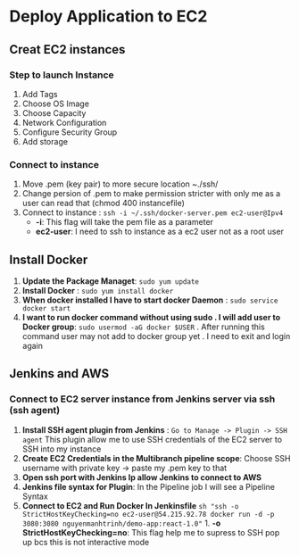 # Deploy Application to EC2 
## Creat EC2 instances
### Step to launch Instance
  1. Add Tags
  2. Choose OS Image 
  3. Choose Capacity
  4. Network Configuration
  5. Configure Security Group 
  6. Add storage 
### Connect to instance
  1. Move .pem (key pair) to more secure location ~./ssh/
  2. Change persion of .pem to make permission stricter with only me as a user can read that (chmod 400 instancefile)
  3. Connect to instance : `ssh -i ~/.ssh/docker-server.pem ec2-user@Ipv4`
     - **-i**: This flag will take the pem file as a parameter
     - **ec2-user**: I need to ssh to instance as a ec2 user not as a root user 
    
## Install Docker
  1. **Update the Package Managet**: `sudo yum update`
  2. **Install Docker** : `sudo yum install docker`
  3. **When docker installed I have to start docker Daemon** : `sudo service docker start`
  4. **I want to run docker command without using sudo . I will add user to Docker group**: `sudo usermod -aG docker $USER` . After running this command user may not add to docker group yet . I need to exit and login again 

## Jenkins and AWS
### Connect to EC2 server instance from Jenkins server via ssh (ssh agent)
  1. **Install SSH agent plugin from Jenkins** : `Go to Manage -> Plugin -> SSH agent` This plugin allow me to use SSH credentials of the EC2 server to SSH into my instance 
  2. **Create EC2 Credentials in the Multibranch pipeline scope**: Choose SSH username with private key -> paste my .pem key to that
  3. **Open ssh port with Jenkins Ip allow Jenkins to connect to AWS**
  4. **Jenkins file syntax for Plugin**: In the Pipeline job I will see a Pipeline Syntax 
  5. **Connect to EC2 and Run Docker In Jenkinsfile** `sh "ssh -o StrictHostKeyChecking=no ec2-user@54.215.92.78 docker run -d -p 3080:3080 nguyenmanhtrinh/demo-app:react-1.0"`
    1. **-o StrictHostKeyChecking=no**: This flag help me to supress to SSH pop up bcs this is not interactive mode 